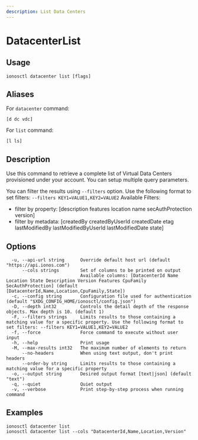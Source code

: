 ```yaml
---
description: List Data Centers
---
```


# DatacenterList

## Usage

```text
ionosctl datacenter list [flags]
```

## Aliases

For `datacenter` command:

```text
[d dc vdc]
```

For `list` command:

```text
[l ls]
```

## Description

Use this command to retrieve a complete list of Virtual Data Centers provisioned under your account. You can setup multiple query parameters.

You can filter the results using `--filters` option. Use the following format to set filters: `--filters KEY1=VALUE1,KEY2=VALUE2`
Available Filters:
* filter by property: [description features location name secAuthProtection version]
* filter by metadata: [createdBy createdByUserId createdDate etag lastModifiedBy lastModifiedByUserId lastModifiedDate state]

## Options

```text
  -u, --api-url string      Override default host url (default "https://api.ionos.com")
      --cols strings        Set of columns to be printed on output 
                            Available columns: [DatacenterId Name Location State Description Version Features CpuFamily SecAuthProtection] (default [DatacenterId,Name,Location,CpuFamily,State])
  -c, --config string       Configuration file used for authentication (default "$XDG_CONFIG_HOME/ionosctl/config.json")
  -D, --depth int32         Controls the detail depth of the response objects. Max depth is 10. (default 1)
  -F, --filters strings     Limits results to those containing a matching value for a specific property. Use the following format to set filters: --filters KEY1=VALUE1,KEY2=VALUE2
  -f, --force               Force command to execute without user input
  -h, --help                Print usage
  -M, --max-results int32   The maximum number of elements to return
      --no-headers          When using text output, don't print headers
      --order-by string     Limits results to those containing a matching value for a specific property
  -o, --output string       Desired output format [text|json] (default "text")
  -q, --quiet               Quiet output
  -v, --verbose             Print step-by-step process when running command
```

## Examples

```text
ionosctl datacenter list
ionosctl datacenter list --cols "DatacenterId,Name,Location,Version"
```

